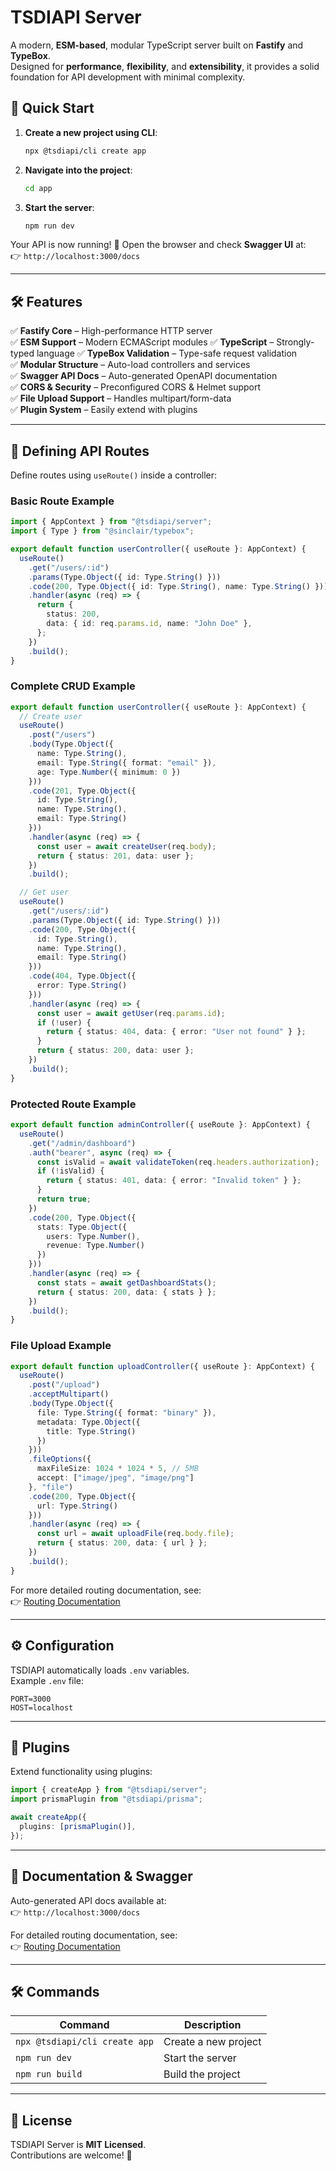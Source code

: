 # TSDIAPI Server

A modern, **ESM-based**, modular TypeScript server built on **Fastify** and **TypeBox**.  
Designed for **performance**, **flexibility**, and **extensibility**, it provides a solid foundation for API development with minimal complexity.

## 🚀 Quick Start

1. **Create a new project using CLI**:

   ```bash
   npx @tsdiapi/cli create app
   ```

2. **Navigate into the project**:

   ```bash
   cd app
   ```

3. **Start the server**:
   ```bash
   npm run dev
   ```

Your API is now running! 🎉 Open the browser and check **Swagger UI** at:  
👉 `http://localhost:3000/docs`

---

## 🛠 Features

✅ **Fastify Core** – High-performance HTTP server  
✅ **ESM Support** – Modern ECMAScript modules
✅ **TypeScript** – Strongly-typed language
✅ **TypeBox Validation** – Type-safe request validation  
✅ **Modular Structure** – Auto-load controllers and services  
✅ **Swagger API Docs** – Auto-generated OpenAPI documentation  
✅ **CORS & Security** – Preconfigured CORS & Helmet support  
✅ **File Upload Support** – Handles multipart/form-data  
✅ **Plugin System** – Easily extend with plugins

---


## 🎯 Defining API Routes

Define routes using `useRoute()` inside a controller:

### Basic Route Example
```ts
import { AppContext } from "@tsdiapi/server";
import { Type } from "@sinclair/typebox";

export default function userController({ useRoute }: AppContext) {
  useRoute()
    .get("/users/:id")
    .params(Type.Object({ id: Type.String() }))
    .code(200, Type.Object({ id: Type.String(), name: Type.String() }))
    .handler(async (req) => {
      return {
        status: 200,
        data: { id: req.params.id, name: "John Doe" },
      };
    })
    .build();
}
```

### Complete CRUD Example
```ts
export default function userController({ useRoute }: AppContext) {
  // Create user
  useRoute()
    .post("/users")
    .body(Type.Object({
      name: Type.String(),
      email: Type.String({ format: "email" }),
      age: Type.Number({ minimum: 0 })
    }))
    .code(201, Type.Object({
      id: Type.String(),
      name: Type.String(),
      email: Type.String()
    }))
    .handler(async (req) => {
      const user = await createUser(req.body);
      return { status: 201, data: user };
    })
    .build();

  // Get user
  useRoute()
    .get("/users/:id")
    .params(Type.Object({ id: Type.String() }))
    .code(200, Type.Object({
      id: Type.String(),
      name: Type.String(),
      email: Type.String()
    }))
    .code(404, Type.Object({
      error: Type.String()
    }))
    .handler(async (req) => {
      const user = await getUser(req.params.id);
      if (!user) {
        return { status: 404, data: { error: "User not found" } };
      }
      return { status: 200, data: user };
    })
    .build();
}
```

### Protected Route Example
```ts
export default function adminController({ useRoute }: AppContext) {
  useRoute()
    .get("/admin/dashboard")
    .auth("bearer", async (req) => {
      const isValid = await validateToken(req.headers.authorization);
      if (!isValid) {
        return { status: 401, data: { error: "Invalid token" } };
      }
      return true;
    })
    .code(200, Type.Object({
      stats: Type.Object({
        users: Type.Number(),
        revenue: Type.Number()
      })
    }))
    .handler(async (req) => {
      const stats = await getDashboardStats();
      return { status: 200, data: { stats } };
    })
    .build();
}
```

### File Upload Example
```ts
export default function uploadController({ useRoute }: AppContext) {
  useRoute()
    .post("/upload")
    .acceptMultipart()
    .body(Type.Object({
      file: Type.String({ format: "binary" }),
      metadata: Type.Object({
        title: Type.String()
      })
    }))
    .fileOptions({
      maxFileSize: 1024 * 1024 * 5, // 5MB
      accept: ["image/jpeg", "image/png"]
    }, "file")
    .code(200, Type.Object({
      url: Type.String()
    }))
    .handler(async (req) => {
      const url = await uploadFile(req.body.file);
      return { status: 200, data: { url } };
    })
    .build();
}
```

For more detailed routing documentation, see:  
👉 [Routing Documentation](./readme.routing.md)

---

## ⚙️ Configuration

TSDIAPI automatically loads `.env` variables.  
Example `.env` file:

```
PORT=3000
HOST=localhost
```

---

## 🔌 Plugins

Extend functionality using plugins:

```ts
import { createApp } from "@tsdiapi/server";
import prismaPlugin from "@tsdiapi/prisma";

await createApp({
  plugins: [prismaPlugin()],
});
```

---

## 📖 Documentation & Swagger

Auto-generated API docs available at:  
👉 `http://localhost:3000/docs`

For detailed routing documentation, see:  
👉 [Routing Documentation](./readme.routing.md)

---

## 🛠 Commands

| Command                       | Description          |
| ----------------------------- | -------------------- |
| `npx @tsdiapi/cli create app` | Create a new project |
| `npm run dev`                 | Start the server     |
| `npm run build`               | Build the project    |

---

## 📜 License

TSDIAPI Server is **MIT Licensed**.  
Contributions are welcome! 🚀
